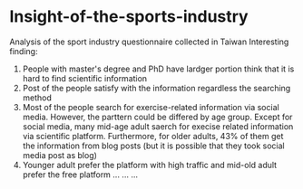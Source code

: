 # Insight-of-the-sports-industry
Analysis of the sport industry questionnaire collected in Taiwan
Interesting finding:
1. People with master's degree and PhD have lardger portion think that it is hard to find scientific information
2. Post of the people satisfy with the information regardless the searching method
3. Most of the people search for exercise-related information via social media. However, the parttern could be differed by age group. Except for social media, many mid-age adult saerch for execise related information via scientific platform. Furthermore, for older adults, 43% of them get the information from blog posts (but it is possible that they took social media post as blog)
4. Younger adult prefer the platform with high traffic and mid-old adult prefer the free platform
...
...
...

